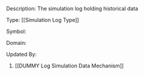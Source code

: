 Description: The simulation log holding historical data

Type: [[Simulation Log Type]]

Symbol: 

Domain: 

Updated By:
1. [[DUMMY Log Simulation Data Mechanism]]

